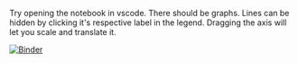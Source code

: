 Try opening the notebook in vscode. There should be graphs. Lines can be hidden by clicking it's respective label in the legend. Dragging the axis will let you scale and translate it.

[![Binder](https://mybinder.org/badge_logo.svg)](https://mybinder.org/v2/gh/zhangerrrangs/BoSL_scraper/HEAD?labpath=compile.ipynb)